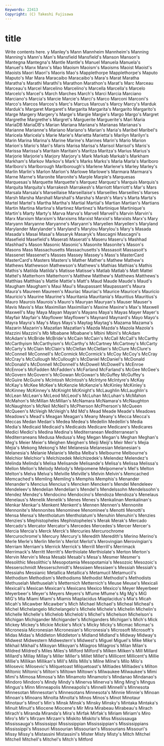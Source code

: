 ```yaml
---
Keywords: 22413 
Copyright: (C) Takeshi Fujisawa
---
```


# title

Write contents here.
y Manley's Mann Mannheim Mannheim's Manning Manning's Mann's Man's Mansfield
Mansfield's Manson Manson's Mantegna Mantegna's Mantle Mantle's Manuel Manuela Manuela's
Manuel's Manx Manx's Mao Maoism Maoism's Maoisms Maoist Maoist's Maoists
Maori Maori's Maoris Mao's Mapplethorpe Mapplethorpe's Maputo Maputo's Mar Mara
Maracaibo Maracaibo's Mara's Marat Maratha Maratha's Marathi Marathi's Marathon Marathon's
Marat's Marc Marceau Marceau's Marcel Marcelino Marcelino's Marcella Marcella's Marcelo
Marcelo's Marcel's March Marches March's Marci Marcia Marciano Marciano's Marcia's
Marcie Marcie's Marci's Marco Marconi Marconi's Marco's Marcos Marcos's Marc's
Marcus Marcus's Marcy Marcy's Marduk Marduk's Margaret Margaret's Margarita Margarita's
Margarito Margarito's Marge Margery Margery's Marge's Margie Margie's Margo Margo's
Margret Margrethe Margrethe's Margret's Marguerite Marguerite's Mari Maria MariaDB MariaDB's
Marian Mariana Mariana's Marianas Marianas's Marianne Marianne's Mariano Mariano's Marian's
Maria's Maribel Maribel's Maricela Maricela's Marie Marie's Marietta Marietta's Marilyn
Marilyn's Marin Marina Marina's Marine Marine's Marines Marin's Mario Marion
Marion's Mario's Mari's Maris Marisa Marisa's Marisol Marisol's Maris's Marissa
Marissa's Maritain Maritain's Maritza Maritza's Marius Marius's Marjorie Marjorie's Marjory
Marjory's Mark Markab Markab's Markham Markham's Markov Markov's Mark's Marks
Marks's Marla Marla's Marlboro Marlboro's Marlborough Marlborough's Marlene Marlene's Marley
Marley's Marlin Marlin's Marlon Marlon's Marlowe Marlowe's Marmara Marmara's Marne
Marne's Maronite Maronite's Marple Marple's Marquesas Marquesas's Marquette Marquette's Marquez
Marquez's Marquis Marquis's Marquita Marquita's Marrakesh Marrakesh's Marriott Marriott's Mar's
Mars Marsala Marsala's Marseillaise Marseillaise's Marseilles Marseilles's Marses Marsh Marsha
Marshall Marshall's Marsha's Marsh's Mars's Marta Marta's Martel Martel's Martha
Martha's Martial Martial's Martian Martian's Martians Martin Martina Martina's Martinez
Martinez's Martinique Martinique's Martin's Marty Marty's Marva Marva's Marvell Marvell's
Marvin Marvin's Marx Marxism Marxism's Marxisms Marxist Marxist's Marxists Marx's
Mary Maryann Maryanne Maryanne's Maryann's Maryellen Maryellen's Maryland Marylander Marylander's
Maryland's Marylou Marylou's Mary's Masada Masada's Masai Masai's Masaryk Masaryk's
Mascagni Mascagni's Masefield Masefield's Maserati Maserati's Maseru Maseru's Mashhad Mashhad's
Mason Masonic Masonic's Masonite Masonite's Mason's Masons Mass Massachusetts Massachusetts's
Massasoit Massasoit's Massenet Massenet's Masses Massey Massey's Mass's MasterCard MasterCard's
Masters Masters's Mather Mather's Mathew Mathew's Mathews Mathewson Mathewson's Mathews's
Mathias Mathias's Mathis Mathis's Matilda Matilda's Matisse Matisse's Matlab Matlab's
Matt Mattel Mattel's Matterhorn Matterhorn's Matthew Matthew's Matthews Matthews's Matthias
Matthias's Mattie Mattie's Matt's Maud Maude Maude's Maud's Maugham Maugham's
Maui Maui's Maupassant Maupassant's Maura Maura's Maureen Maureen's Mauriac Mauriac's
Maurice Maurice's Mauricio Mauricio's Maurine Maurine's Mauritania Mauritania's Mauritius Mauritius's
Mauro Maurois Maurois's Mauro's Mauryan Mauryan's Mauser Mauser's Mavis Mavis's
Max Maximilian Maximilian's Maxine Maxine's Max's Maxwell Maxwell's May Maya
Mayan Mayan's Mayans Maya's Mayas Mayer Mayer's Mayfair Mayfair's Mayflower
Mayflower's Maynard Maynard's Mayo Mayo's Mayra Mayra's May's Mays Mays's
Maytag Maytag's Mazama Mazama's Mazarin Mazarin's Mazatlan Mazatlan's Mazda Mazda's
Mazola Mazola's Mazzini Mazzini's Mb Mbabane Mbabane's Mbini Mbini's McAdam
McAdam's McBride McBride's McCain McCain's McCall McCall's McCarthy McCarthyism McCarthyism's
McCarthy's McCartney McCartney's McCarty McCarty's McClain McClain's McClellan McClellan's McClure
McClure's McConnell McConnell's McCormick McCormick's McCoy McCoy's McCray McCray's McCullough
McCullough's McDaniel McDaniel's McDonald McDonald's McDonnell McDonnell's McDowell McDowell's McEnroe
McEnroe's McFadden McFadden's McFarland McFarland's McGee McGee's McGovern McGovern's McGowan
McGowan's McGuffey McGuffey's McGuire McGuire's McIntosh McIntosh's McIntyre McIntyre's McKay
McKay's McKee McKee's McKenzie McKenzie's McKinley McKinley's McKinney McKinney's McKnight
McKnight's McLaughlin McLaughlin's McLean McLean's McLeod McLeod's McLuhan McLuhan's McMahon
McMahon's McMillan McMillan's McNamara McNamara's McNaughton McNaughton's McNeil McNeil's McPherson
McPherson's McQueen McQueen's McVeigh McVeigh's Md Md's Mead Meade Meade's
Meadows Meadows's Mead's Meagan Meagan's Meany Meany's Mecca Mecca's Meccas
Medan Medan's Medea Medea's Medellin Medellin's Media Media's Medicaid Medicaid's
Medicaids Medicare Medicare's Medicares Medici Medici's Medina Medina's Mediterranean Mediterranean's
Mediterraneans Medusa Medusa's Meg Megan Megan's Meghan Meghan's Meg's Meier
Meier's Meighen Meighen's Meiji Meiji's Meir Meir's Mejia Mejia's Mekong
Mekong's Mel Melanesia Melanesian Melanesian's Melanesia's Melanie Melanie's Melba Melba's
Melbourne Melbourne's Melchior Melchior's Melchizedek Melchizedek's Melendez Melendez's Melinda Melinda's
Melisa Melisande Melisande's Melisa's Melissa Melissa's Mellon Mellon's Melody Melody's
Melpomene Melpomene's Mel's Melton Melton's Melva Melva's Melville Melville's Melvin
Melvin's Memcached Memcached's Memling Memling's Memphis Memphis's Menander Menander's Mencius
Mencius's Mencken Mencken's Mendel Mendeleev Mendeleev's Mendelian Mendelian's Mendel's Mendelssohn
Mendelssohn's Mendez Mendez's Mendocino Mendocino's Mendoza Mendoza's Menelaus Menelaus's Menelik
Menelik's Menes Menes's Menkalinan Menkalinan's Menkar Menkar's Menkent Menkent's Mennen
Mennen's Mennonite Mennonite's Mennonites Menominee Menominee's Menotti Menotti's Mensa Mensa's
Mentholatum Mentholatum's Menuhin Menuhin's Menzies Menzies's Mephistopheles Mephistopheles's Merak Merak's
Mercado Mercado's Mercator Mercator's Mercedes Mercedes's Mercer Mercer's Mercia Mercia's
Merck Merck's Mercuries Mercurochrome Mercurochrome's Mercury Mercury's Meredith Meredith's Merino
Merino's Merle Merle's Merlin Merlin's Merlot Merlot's Merovingian Merovingian's Merriam
Merriam's Merrick Merrick's Merrill Merrill's Merrimack Merrimack's Merritt Merritt's Merthiolate
Merthiolate's Merton Merton's Mervin Mervin's Mesa Mesabi Mesabi's Mesa's Mesmer
Mesmer's Mesolithic Mesolithic's Mesopotamia Mesopotamia's Mesozoic Mesozoic's Messerschmidt Messerschmidt's Messiaen
Messiaen's Messiah Messiah's Messiahs Messianic Metallica Metallica's Metamucil Metamucil's Methodism
Methodism's Methodisms Methodist Methodist's Methodists Methuselah Methuselah's Metternich Metternich's Meuse
Meuse's Mexicali Mexicali's Mexican Mexican's Mexicans Mexico Mexico's Meyer Meyerbeer
Meyerbeer's Meyer's Meyers Meyers's Mfume Mfume's Mg Mg's MiG MiG's
Mia Miami Miami's Miamis Miaplacidus Miaplacidus's Mia's Micah Micah's Micawber
Micawber's Mich Michael Michael's Micheal Micheal's Michel Michelangelo Michelangelo's Michele
Michele's Michelin Michelin's Michelle Michelle's Michelob Michelob's Michel's Michelson Michelson's
Michigan Michigander Michigander's Michiganders Michigan's Mich's Mick Mickey Mickey's Mickie
Mickie's Mick's Micky Micky's Micmac Micmac's Micronesia Micronesian Micronesian's Micronesia's
Microsoft Microsoft's Midas Midas's Middleton Middleton's Midland Midland's Midway Midway's
Midwest Midwestern Midwestern's Midwest's Miguel Miguel's Mike Mike's Mikhail Mikhail's
Mikoyan Mikoyan's Milagros Milagros's Milan Milan's Mildred Mildred's Miles Miles's
Milford Milford's Milken Milken's Mill Millard Millard's Millay Millay's Miller
Miller's Millet Millet's Millicent Millicent's Millie Millie's Millikan Millikan's Mill's
Mills Mills's Milne Milne's Milo Milo's Milosevic Milosevic's Milquetoast Milquetoast's
Miltiades Miltiades's Milton Miltonic Miltonic's Milton's Miltown Miltown's Milwaukee Milwaukee's
Mimi Mimi's Mimosa Mimosa's Min Minamoto Minamoto's Mindanao Mindanao's Mindoro
Mindoro's Mindy Mindy's Minerva Minerva's Ming Ming's Mingus Mingus's Minn
Minneapolis Minneapolis's Minnelli Minnelli's Minnesota Minnesotan Minnesotan's Minnesotans Minnesota's Minnie
Minnie's Minoan Minoan's Minoans Minolta Minolta's Minos Minos's Minot Minotaur
Minotaur's Minot's Min's Minsk Minsk's Minsky Minsky's Mintaka Mintaka's Minuit
Minuit's Miocene Miocene's Mir Mira Mirabeau Mirabeau's Mirach Mirach's Miranda
Miranda's Mira's Mirfak Mirfak's Miriam Miriam's Miro Miro's Mir's Mirzam
Mirzam's Miskito Miskito's Miss Mississauga Mississauga's Mississippi Mississippian Mississippian's Mississippians
Mississippi's Missouri Missourian Missourian's Missourians Missouri's Missy Missy's Mistassini Mistassini's
Mister Misty Misty's Mitch Mitchel Mitchell Mitchell's Mitchel's Mitch's Mitford
